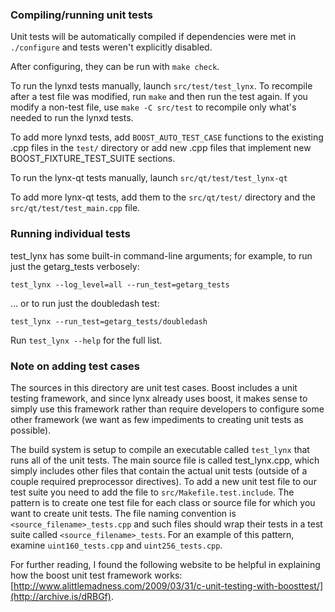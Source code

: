 ### Compiling/running unit tests

Unit tests will be automatically compiled if dependencies were met in `./configure`
and tests weren't explicitly disabled.

After configuring, they can be run with `make check`.

To run the lynxd tests manually, launch `src/test/test_lynx`. To recompile
after a test file was modified, run `make` and then run the test again. If you
modify a non-test file, use `make -C src/test` to recompile only what's needed
to run the lynxd tests.

To add more lynxd tests, add `BOOST_AUTO_TEST_CASE` functions to the existing
.cpp files in the `test/` directory or add new .cpp files that
implement new BOOST_FIXTURE_TEST_SUITE sections.

To run the lynx-qt tests manually, launch `src/qt/test/test_lynx-qt`

To add more lynx-qt tests, add them to the `src/qt/test/` directory and
the `src/qt/test/test_main.cpp` file.

### Running individual tests

test_lynx has some built-in command-line arguments; for
example, to run just the getarg_tests verbosely:

    test_lynx --log_level=all --run_test=getarg_tests

... or to run just the doubledash test:

    test_lynx --run_test=getarg_tests/doubledash

Run `test_lynx --help` for the full list.

### Note on adding test cases

The sources in this directory are unit test cases.  Boost includes a
unit testing framework, and since lynx already uses boost, it makes
sense to simply use this framework rather than require developers to
configure some other framework (we want as few impediments to creating
unit tests as possible).

The build system is setup to compile an executable called `test_lynx`
that runs all of the unit tests.  The main source file is called
test_lynx.cpp, which simply includes other files that contain the
actual unit tests (outside of a couple required preprocessor
directives). To add a new unit test file to our test suite you need
to add the file to `src/Makefile.test.include`. The pattern is to
create one test file for each class or source file for which you want
to create unit tests.  The file naming convention is
`<source_filename>_tests.cpp` and such files should wrap their tests
in a test suite called `<source_filename>_tests`.  For an example of
this pattern, examine `uint160_tests.cpp` and `uint256_tests.cpp`.

For further reading, I found the following website to be helpful in
explaining how the boost unit test framework works:
[http://www.alittlemadness.com/2009/03/31/c-unit-testing-with-boosttest/](http://archive.is/dRBGf).
